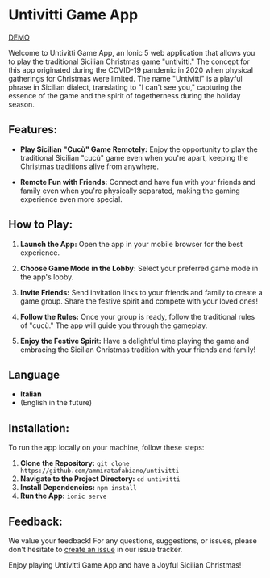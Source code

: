 # Untivitti Game App

[DEMO](https://untivitti.ammiratafabiano.dev)

Welcome to Untivitti Game App, an Ionic 5 web application that allows you to play the traditional Sicilian Christmas game "untivitti." The concept for this app originated during the COVID-19 pandemic in 2020 when physical gatherings for Christmas were limited. The name "Untivitti" is a playful phrase in Sicilian dialect, translating to "I can't see you," capturing the essence of the game and the spirit of togetherness during the holiday season.

## Features:

- **Play Sicilian "Cucù" Game Remotely:** Enjoy the opportunity to play the traditional Sicilian "cucù" game even when you're apart, keeping the Christmas traditions alive from anywhere.
  
- **Remote Fun with Friends:** Connect and have fun with your friends and family even when you're physically separated, making the gaming experience even more special.

## How to Play:

1. **Launch the App:** Open the app in your mobile browser for the best experience.
   
2. **Choose Game Mode in the Lobby:** Select your preferred game mode in the app's lobby.

3. **Invite Friends:** Send invitation links to your friends and family to create a game group. Share the festive spirit and compete with your loved ones!

4. **Follow the Rules:** Once your group is ready, follow the traditional rules of "cucù." The app will guide you through the gameplay.

5. **Enjoy the Festive Spirit:** Have a delightful time playing the game and embracing the Sicilian Christmas tradition with your friends and family!

## Language
- **Italian**
- (English in the future)
  
## Installation:

To run the app locally on your machine, follow these steps:

1. **Clone the Repository:** `git clone https://github.com/ammiratafabiano/untivitti`
2. **Navigate to the Project Directory:** `cd untivitti`
3. **Install Dependencies:** `npm install`
4. **Run the App:** `ionic serve`

## Feedback:

We value your feedback! For any questions, suggestions, or issues, please don't hesitate to [create an issue](https://github.com/ammiratafabiano/untivitti/issues) in our issue tracker.

Enjoy playing Untivitti Game App and have a Joyful Sicilian Christmas!
